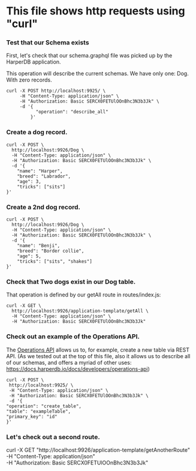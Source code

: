 # This file shows http requests using "curl"

### Test that our Schema exists

First, let's check that our schema.graphql file was picked up by the HarperDB application.

This operation will describe the current schemas. We have only one: Dog. With zero records.

```
curl -X POST http://localhost:9925/ \
     -H "Content-Type: application/json" \
     -H "Authorization: Basic SERCX0FETUlOOnBhc3N3b3Jk" \
     -d '{
           "operation": "describe_all"
         }'
```

### Create a dog record.

```
curl -X POST \
  http://localhost:9926/Dog \
  -H "Content-Type: application/json" \
  -H "Authorization: Basic SERCX0FETUlOOnBhc3N3b3Jk" \
  -d '{
    "name": "Harper",
    "breed": "Labrador",
    "age": 3,
    "tricks": ["sits"]
}'
```

### Create a 2nd dog record.

```
curl -X POST \
  http://localhost:9926/Dog \
  -H "Content-Type: application/json" \
  -H "Authorization: Basic SERCX0FETUlOOnBhc3N3b3Jk" \
  -d '{
    "name": "Benji",
    "breed": "Border collie",
    "age": 5,
    "tricks": ["sits", "shakes"]
}'
```

### Check that Two dogs exist in our Dog table.

That operation is defined by our getAll route in routes/index.js:

```
curl -X GET \
  http://localhost:9926/application-template/getAll \
  -H "Content-Type: application/json" \
  -H "Authorization: Basic SERCX0FETUlOOnBhc3N3b3Jk"
```

### Check out an example of the Operations API.

The [Operations API](https://docs.harperdb.io/docs/developers/operations-api) allows us to, for example, create a new table via REST API. (As we tested out at the top of this file, also it allows us to describe all of our schemas, and offers a myriad of other uses: https://docs.harperdb.io/docs/developers/operations-api)

```
curl -X POST \
 http://localhost:9925/ \
 -H "Content-Type: application/json" \
 -H "Authorization: Basic SERCX0FETUlOOnBhc3N3b3Jk" \
 -d '{
"operation": "create_table",
"table": "exampleTable",
"primary_key": "id"
}'
```

### Let's check out a second route.

curl -X GET "http://localhost:9926/application-template/getAnotherRoute" \
 -H "Content-Type: application/json" \
 -H "Authorization: Basic SERCX0FETUlOOnBhc3N3b3Jk"
